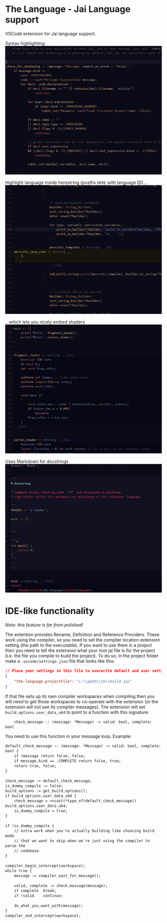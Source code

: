 # The Language - Jai Language support

VSCode extension for Jai language support.

Syntax highlighting:
![Screenshot](media/screenshot1.png)

Highlight language inside herestring (postfix `HERE` with language ID)...
![Screenshot](media/screenshot2.png)

...which lets you nicely embed shaders
![Screenshot](media/screenshot3.png)

Uses Markdown for docstrings
![Screenshot](media/screenshot4.png)


# IDE-like functionality

*Note: this feature is far from polished!*

The extention provides Rename, Definition and Reference Providers.  These work using the compiler, so you need to set the compiler location extension setting (the path to the executable).  If you want to use them in a project then you need to tell the extension what your root jai file is for the project (i.e. the file you compile to build the project).  To do so, in the project folder make a `.vscode/settings.json` file that looks like this:

```json
// Place your settings in this file to overwrite default and user settings.
{
    "the-language.projectFile": "c:\\path\\to\\build.jai"
}
```

If that file sets up its own compiler workspaces when compiling then you will need to get those workspaces to co-operate with the extension (or the extension will not see its compiler messages).  The extension will set `build_options.user_data_u64` to point to a function with this signature:

```jai
    check_message :: (message: *Message) -> valid: bool, complete: bool
```

You need to use this function in your message loop.  Example:

```jai
default_check_message :: (message: *Message) -> valid: bool, complete: bool {
    if !message return false, false;
    if message.kind == .COMPLETE return false, true;
    return true, false;
}

check_message := default_check_message;
is_dummy_compile := false;
build_options := get_build_options();
if build_options.user_data_u64 {
    check_message = <<cast(*type_of(default_check_message)) build_options.user_data_u64;
    is_dummy_compile = true;
}

if !is_dummy_compile {
    // extra work when you're actually building like choosing build mode
    // that we want to skip when we're just using the compiler to parse the
    // codebase.
}

compiler_begin_intercept(workspace);
while true {
    message := compiler_wait_for_message();

    valid, complete := check_message(message);
    if complete  break;
    if !valid    continue;

    do_what_you_want_with(message);
}
compiler_end_intercept(workspace);
```
